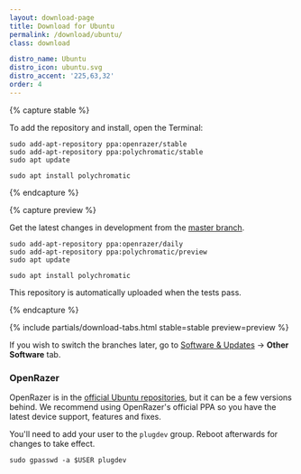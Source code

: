 ```yaml
---
layout: download-page
title: Download for Ubuntu
permalink: /download/ubuntu/
class: download

distro_name: Ubuntu
distro_icon: ubuntu.svg
distro_accent: '225,63,32'
order: 4
---
```


{% capture stable %}

To add the repository and install, open the Terminal:

```shell
sudo add-apt-repository ppa:openrazer/stable
sudo add-apt-repository ppa:polychromatic/stable
sudo apt update

sudo apt install polychromatic
```

{% endcapture %}

{% capture preview %}

Get the latest changes in development from the [master branch](https://github.com/polychromatic/polychromatic/commits/master).

```shell
sudo add-apt-repository ppa:openrazer/daily
sudo add-apt-repository ppa:polychromatic/preview
sudo apt update

sudo apt install polychromatic
```

This repository is automatically uploaded when the tests pass.

{% endcapture %}

{% include partials/download-tabs.html
    stable=stable
    preview=preview
%}

If you wish to switch the branches later, go to [Software & Updates](https://wiki.ubuntu.com/SoftwareAndUpdatesSettings)
→ **Other Software** tab.


### OpenRazer

OpenRazer is in the [official Ubuntu repositories], but it can be a few versions behind.
We recommend using OpenRazer's official PPA so you have the latest device support, features and fixes.

You'll need to add your user to the `plugdev` group. Reboot afterwards for changes to take effect.

```shell
sudo gpasswd -a $USER plugdev
```

[official Ubuntu repositories]: https://packages.ubuntu.com/search?keywords=openrazer
